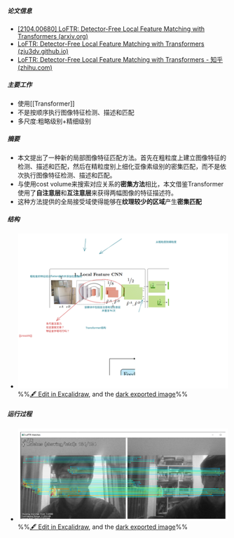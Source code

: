 ##### 论文信息
- [[2104.00680] LoFTR: Detector-Free Local Feature Matching with Transformers (arxiv.org)](https://arxiv.org/abs/2104.00680)
- [LoFTR: Detector-Free Local Feature Matching with Transformers (zju3dv.github.io)](https://zju3dv.github.io/loftr/?utm_source=catalyzex.com)
- [LoFTR: Detector-Free Local Feature Matching with Transformers - 知乎 (zhihu.com)](https://zhuanlan.zhihu.com/p/433665290)
##### 主要工作
- 使用[[Transformer]]
- 不是按顺序执行图像特征检测、描述和匹配
- 多尺度:粗略级别+精细级别
##### 摘要
- 本文提出了一种新的局部图像特征匹配方法。首先在粗粒度上建立图像特征的检测、描述和匹配，然后在精粒度别上细化亚像素级别的密集匹配，而不是依次执行图像特征检测、描述和匹配。
- 与使用cost volume来搜索对应关系的**密集方法**相比，本文借鉴Transformer使用了**自注意层**和**互注意层**来获得两幅图像的特征描述符。
- 这种方法提供的全局接受域使得能够在**纹理较少的区域**产生**密集匹配**
##### 结构
- ![](attachments/LoFTR--Detector-free%20local%20feature%20matching%20with%20transformers%202023-01-05%2018.02.09.excalidraw.svg)
%%[🖋 Edit in Excalidraw](attachments/LoFTR--Detector-free%20local%20feature%20matching%20with%20transformers%202023-01-05%2018.02.09.excalidraw.md), and the [dark exported image](attachments/LoFTR--Detector-free%20local%20feature%20matching%20with%20transformers%202023-01-05%2018.02.09.excalidraw.dark.svg)%%
##### 运行过程
- ![](attachments/LoFTR--Detector-free%20local%20feature%20matching%20with%20transformers%202023-01-05%2000.42.33.excalidraw.svg)
%%[🖋 Edit in Excalidraw](attachments/LoFTR--Detector-free%20local%20feature%20matching%20with%20transformers%202023-01-05%2000.42.33.excalidraw.md), and the [dark exported image](attachments/LoFTR--Detector-free%20local%20feature%20matching%20with%20transformers%202023-01-05%2000.42.33.excalidraw.dark.svg)%%